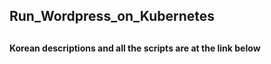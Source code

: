 <h2>Run_Wordpress_on_Kubernetes<h2>
<h4>Korean descriptions and all the scripts are at the link below<h4?
https://kingjuyong.tistory.com/13
